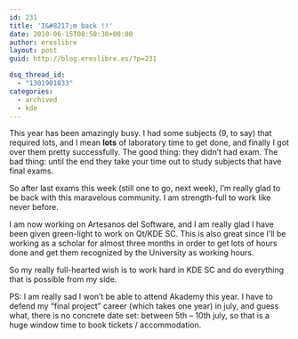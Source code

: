 ```yaml
---
id: 231
title: 'I&#8217;m back !!'
date: 2010-06-15T08:50:30+00:00
author: ereslibre
layout: post
guid: http://blog.ereslibre.es/?p=231

dsq_thread_id:
  - "1301901833"
categories:
  - archived
  - kde
---
```

This year has been amazingly busy. I had some subjects (9, to say) that required lots, and I mean **lots** of laboratory time to get done, and finally I got over them pretty successfully. The good thing: they didn&#8217;t had exam. The bad thing: until the end they take your time out to study subjects that have final exams.

So after last exams this week (still one to go, next week), I&#8217;m really glad to be back with this maravelous community. I am strength-full to work like never before.

I am now working on Artesanos del Software, and I am really glad I have been given green-light to work on Qt/KDE SC. This is also great since I&#8217;ll be working as a scholar for almost three months in order to get lots of hours done and get them recognized by the University as working hours.

So my really full-hearted wish is to work hard in KDE SC and do everything that is possible from my side.

PS: I am really sad I won&#8217;t be able to attend Akademy this year. I have to defend my &#8220;final project&#8221; career (which takes one year) in july, and guess what, there is no concrete date set: between 5th &#8211; 10th july, so that is a huge window time to book tickets / accommodation.
